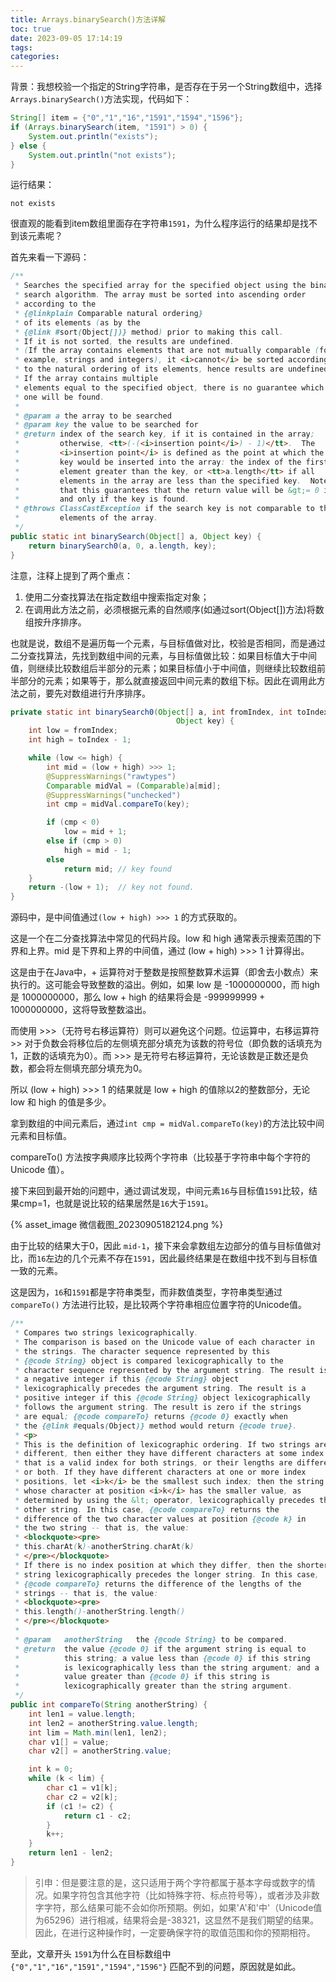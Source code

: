 ```yaml
---
title: Arrays.binarySearch()方法详解
toc: true
date: 2023-09-05 17:14:19
tags:
categories:
---
```


背景：我想校验一个指定的String字符串，是否存在于另一个String数组中，选择`Arrays.binarySearch()`方法实现，代码如下：

```java
String[] item = {"0","1","16","1591","1594","1596"};
if (Arrays.binarySearch(item, "1591") > 0) {
    System.out.println("exists");
} else {
    System.out.println("not exists");
}
```

运行结果：

```
not exists
```

很直观的能看到item数组里面存在字符串`1591`，为什么程序运行的结果却是找不到该元素呢？

<!-- more -->

首先来看一下源码：

```java
/**
 * Searches the specified array for the specified object using the binary
 * search algorithm. The array must be sorted into ascending order
 * according to the
 * {@linkplain Comparable natural ordering}
 * of its elements (as by the
 * {@link #sort(Object[])} method) prior to making this call.
 * If it is not sorted, the results are undefined.
 * (If the array contains elements that are not mutually comparable (for
 * example, strings and integers), it <i>cannot</i> be sorted according
 * to the natural ordering of its elements, hence results are undefined.)
 * If the array contains multiple
 * elements equal to the specified object, there is no guarantee which
 * one will be found.
 *
 * @param a the array to be searched
 * @param key the value to be searched for
 * @return index of the search key, if it is contained in the array;
 *         otherwise, <tt>(-(<i>insertion point</i>) - 1)</tt>.  The
 *         <i>insertion point</i> is defined as the point at which the
 *         key would be inserted into the array: the index of the first
 *         element greater than the key, or <tt>a.length</tt> if all
 *         elements in the array are less than the specified key.  Note
 *         that this guarantees that the return value will be &gt;= 0 if
 *         and only if the key is found.
 * @throws ClassCastException if the search key is not comparable to the
 *         elements of the array.
 */
public static int binarySearch(Object[] a, Object key) {
    return binarySearch0(a, 0, a.length, key);
}
```

注意，注释上提到了两个重点：

1. 使用二分查找算法在指定数组中搜索指定对象；
2. 在调用此方法之前，必须根据元素的自然顺序(如通过sort(Object[])方法)将数组按升序排序。

也就是说，数组不是遍历每一个元素，与目标值做对比，校验是否相同，而是通过二分查找算法，先找到数组中间的元素，与目标值做比较：如果目标值大于中间值，则继续比较数组后半部分的元素；如果目标值小于中间值，则继续比较数组前半部分的元素；如果等于，那么就直接返回中间元素的数组下标。因此在调用此方法之前，要先对数组进行升序排序。

```java
private static int binarySearch0(Object[] a, int fromIndex, int toIndex,
                                     Object key) {
    int low = fromIndex;
    int high = toIndex - 1;

    while (low <= high) {
        int mid = (low + high) >>> 1;
        @SuppressWarnings("rawtypes")
        Comparable midVal = (Comparable)a[mid];
        @SuppressWarnings("unchecked")
        int cmp = midVal.compareTo(key);

        if (cmp < 0)
            low = mid + 1;
        else if (cmp > 0)
            high = mid - 1;
        else
            return mid; // key found
    }
    return -(low + 1);  // key not found.
}
```

源码中，是中间值通过`(low + high) >>> 1` 的方式获取的。

这是一个在二分查找算法中常见的代码片段。low 和 high 通常表示搜索范围的下界和上界。mid 是下界和上界的中间值，通过 (low + high) >>> 1 计算得出。

这是由于在Java中，+ 运算符对于整数是按照整数算术运算（即舍去小数点）来执行的。这可能会导致整数的溢出。例如，如果 low 是 -1000000000，而 high 是 1000000000，那么 low + high 的结果将会是 -999999999 + 1000000000，这将导致整数溢出。

而使用 >>>（无符号右移运算符）则可以避免这个问题。位运算中，右移运算符 >> 对于负数会将移位后的左侧填充部分填充为该数的符号位（即负数的话填充为1，正数的话填充为0）。而 >>> 是无符号右移运算符，无论该数是正数还是负数，都会将左侧填充部分填充为0。

所以 (low + high) >>> 1 的结果就是 low + high 的值除以2的整数部分，无论 low 和 high 的值是多少。

拿到数组的中间元素后，通过`int cmp = midVal.compareTo(key)`的方法比较中间元素和目标值。

compareTo() 方法按字典顺序比较两个字符串（比较基于字符串中每个字符的 Unicode 值）。


接下来回到最开始的问题中，通过调试发现，中间元素`16`与目标值`1591`比较，结果cmp=1，也就是说比较的结果居然是`16`大于`1591`。

{% asset_image 微信截图_20230905182124.png %}

由于比较的结果大于0，因此 `mid-1`，接下来会拿数组左边部分的值与目标值做对比，而`16`左边的几个元素不存在`1591`，因此最终结果是在数组中找不到与目标值一致的元素。

这是因为，`16`和`1591`都是字符串类型，而非数值类型，字符串类型通过`compareTo()` 方法进行比较，是比较两个字符串相应位置字符的Unicode值。

```java
/**
 * Compares two strings lexicographically.
 * The comparison is based on the Unicode value of each character in
 * the strings. The character sequence represented by this
 * {@code String} object is compared lexicographically to the
 * character sequence represented by the argument string. The result is
 * a negative integer if this {@code String} object
 * lexicographically precedes the argument string. The result is a
 * positive integer if this {@code String} object lexicographically
 * follows the argument string. The result is zero if the strings
 * are equal; {@code compareTo} returns {@code 0} exactly when
 * the {@link #equals(Object)} method would return {@code true}.
 * <p>
 * This is the definition of lexicographic ordering. If two strings are
 * different, then either they have different characters at some index
 * that is a valid index for both strings, or their lengths are different,
 * or both. If they have different characters at one or more index
 * positions, let <i>k</i> be the smallest such index; then the string
 * whose character at position <i>k</i> has the smaller value, as
 * determined by using the &lt; operator, lexicographically precedes the
 * other string. In this case, {@code compareTo} returns the
 * difference of the two character values at position {@code k} in
 * the two string -- that is, the value:
 * <blockquote><pre>
 * this.charAt(k)-anotherString.charAt(k)
 * </pre></blockquote>
 * If there is no index position at which they differ, then the shorter
 * string lexicographically precedes the longer string. In this case,
 * {@code compareTo} returns the difference of the lengths of the
 * strings -- that is, the value:
 * <blockquote><pre>
 * this.length()-anotherString.length()
 * </pre></blockquote>
 *
 * @param   anotherString   the {@code String} to be compared.
 * @return  the value {@code 0} if the argument string is equal to
 *          this string; a value less than {@code 0} if this string
 *          is lexicographically less than the string argument; and a
 *          value greater than {@code 0} if this string is
 *          lexicographically greater than the string argument.
 */
public int compareTo(String anotherString) {
    int len1 = value.length;
    int len2 = anotherString.value.length;
    int lim = Math.min(len1, len2);
    char v1[] = value;
    char v2[] = anotherString.value;

    int k = 0;
    while (k < lim) {
        char c1 = v1[k];
        char c2 = v2[k];
        if (c1 != c2) {
            return c1 - c2;
        }
        k++;
    }
    return len1 - len2;
}
```

> 引申：但是要注意的是，这只适用于两个字符都属于基本字母或数字的情况。如果字符包含其他字符（比如特殊字符、标点符号等），或者涉及非数字字符，那么结果可能不会如你所预期。例如，如果'A'和'中'（Unicode值为65296）进行相减，结果将会是-38321，这显然不是我们期望的结果。因此，在进行这种操作时，一定要确保字符的取值范围和你的预期相符。

至此，文章开头 `1591`为什么在目标数组中 `{"0","1","16","1591","1594","1596"}` 匹配不到的问题，原因就是如此。